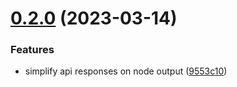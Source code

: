 # [0.2.0](https://github.com/dhayab/n8n-nodes-steam/compare/v0.1.0...v0.2.0) (2023-03-14)


### Features

* simplify api responses on node output ([9553c10](https://github.com/dhayab/n8n-nodes-steam/commit/9553c10b3f056503fac04ef36f58c1291d9bd9bf))



